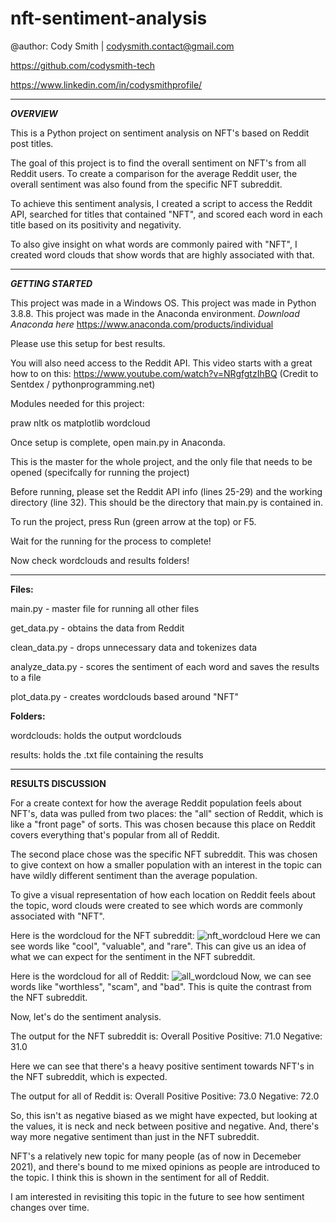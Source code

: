 # nft-sentiment-analysis

@author: Cody Smith | codysmith.contact@gmail.com

https://github.com/codysmith-tech

https://www.linkedin.com/in/codysmithprofile/

------------------------
***OVERVIEW***

This is a Python project on sentiment analysis on NFT's based on Reddit post titles.

The goal of this project is to find the overall sentiment on NFT's from all Reddit users.
To create a comparison for the average Reddit user, the overall sentiment was also found from the specific NFT subreddit.

To achieve this sentiment analysis, I created a script to access the Reddit API, searched for titles that contained "NFT",
and scored each word in each title based on its positivity and negativity.

To also give insight on what words are commonly paired with "NFT", I created word clouds that show words that are highly
associated with that.

------------------------
***GETTING STARTED***

This project was made in a Windows OS.
This project was made in Python 3.8.8.
This project was made in the Anaconda environment.
*Download Anaconda here*
https://www.anaconda.com/products/individual

Please use this setup for best results.

You will also need access to the Reddit API.
This video starts with a great how to on this:
https://www.youtube.com/watch?v=NRgfgtzIhBQ
(Credit to Sentdex / pythonprogramming.net)

Modules needed for this project:

  praw
  nltk
  os
  matplotlib
  wordcloud

Once setup is complete, open main.py in Anaconda.

This is the master for the whole project, and the only file that needs to be opened (specifcally for running the project)

Before running, please set the Reddit API info (lines 25-29) and the working directory (line 32).
This should be the directory that main.py is contained in.

To run the project, press Run (green arrow at the top) or F5.

Wait for the running for the process to complete!

Now check wordclouds and results folders!

------------------------
**Files:**

main.py - master file for running all other files

get_data.py - obtains the data from Reddit

clean_data.py - drops unnecessary data and tokenizes data

analyze_data.py - scores the sentiment of each word and saves the results to a file

plot_data.py - creates wordclouds based around "NFT"


**Folders:**

wordclouds: holds the output wordclouds

results: holds the .txt file containing the results

------------------------
**RESULTS DISCUSSION**

For a create context for how the average Reddit population feels about NFT's, data was pulled from two places: the "all" section of Reddit,
which is like a "front page" of sorts. This was chosen because this place on Reddit covers everything that's popular from all of Reddit.

The second place chose was the specific NFT subreddit. This was chosen to give context on how a smaller population with an interest
in the topic can have wildly different sentiment than the average population.

To give a visual representation of how each location on Reddit feels about the topic, word clouds were created to see which words are commonly
associated with "NFT".

Here is the wordcloud for the NFT subreddit:
![nft_wordcloud](https://user-images.githubusercontent.com/58944210/147141834-fc1fcad1-43d5-41c2-95de-6281cdaeae35.png)
Here we can see words like "cool", "valuable", and "rare".
This can give us an idea of what we can expect for the sentiment in the NFT subreddit.

Here is the wordcloud for all of Reddit:
![all_wordcloud](https://user-images.githubusercontent.com/58944210/147142204-35747fb5-a4f0-4ae8-bdc5-07c2d2321cdf.png)
Now, we can see words like "worthless", "scam", and "bad".
This is quite the contrast from the NFT subreddit.

Now, let's do the sentiment analysis.

The output for the NFT subreddit is:
  Overall Positive
  Positive: 71.0
  Negative: 31.0
  
Here we can see that there's a heavy positive sentiment towards NFT's in the NFT subreddit, which is expected.

The output for all of Reddit is:
  Overall Positive
  Positive: 73.0
  Negative: 72.0
  
 So, this isn't as negative biased as we might have expected, but looking at the values, it is neck and neck between positive and negative.
 And, there's way more negative sentiment than just in the NFT subreddit.
 
 NFT's a relatively new topic for many people (as of now in Decemeber 2021), and there's bound to me mixed opinions as people are introduced to the topic.
 I think this is shown in the sentiment for all of Reddit.
 
 I am interested in revisiting this topic in the future to see how sentiment changes over time.

